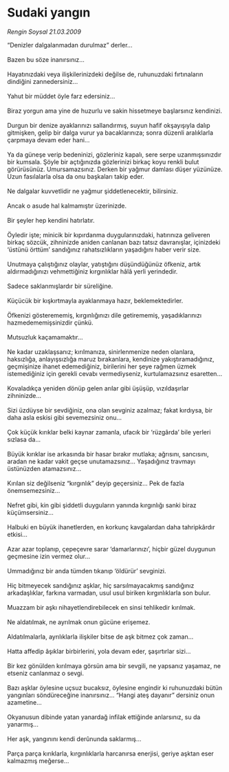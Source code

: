# Sudaki yangın

*Rengin Soysal 21.03.2009*

<div class="taraf_structure_2col_1zq">
<div class="margen_n">



 <p>“Denizler dalgalanmadan durulmaz” derler... <br/><br/>Bazen bu söze inanırsınız... <br/><br/>Hayatınızdaki veya ilişkilerinizdeki değilse de, ruhunuzdaki fırtınaların dindiğini zannedersiniz... <br/><br/>Yahut bir müddet öyle farz edersiniz... <br/><br/>Biraz yorgun ama yine de huzurlu ve sakin hissetmeye başlarsınız kendinizi. <br/><br/>Durgun bir denize ayaklarınızı sallandırmış, suyun hafif okşayışıyla dalıp gitmişken, gelip bir dalga vurur ya bacaklarınıza; sonra düzenli aralıklarla çarpmaya devam eder hani... <br/><br/>Ya da güneşe verip bedeninizi, gözleriniz kapalı, sere serpe uzanmışsınızdır bir kumsala. Şöyle bir açtığınızda gözlerinizi birkaç koyu renkli bulut görürüsünüz. Umursamazsınız. Derken bir yağmur damlası düşer yüzünüze. Uzun fasılalarla olsa da onu başkaları takip eder. <br/><br/>Ne dalgalar kuvvetlidir ne yağmur şiddetlenecektir, bilirsiniz. <br/><br/>Ancak o asude hal kalmamıştır üzerinizde. <br/><br/>Bir şeyler hep kendini hatırlatır. <br/><br/>Öyledir işte; minicik bir kıpırdanma duygularınızdaki, hatırınıza geliveren birkaç sözcük, zihninizde aniden canlanan bazı tatsız davranışlar, içinizdeki ‘üstünü örttüm’ sandığınız rahatsızlıkların yaşadığını haber verir size. <br/><br/>Unutmaya çalıştığınız olaylar, yatıştığını düşündüğünüz öfkeniz, artık aldırmadığınızı vehmettiğiniz kırgınlıklar hâlâ yerli yerindedir. <br/><br/>Sadece saklanmışlardır bir süreliğine. <br/><br/>Küçücük bir kışkırtmayla ayaklanmaya hazır, beklemektedirler. <br/><br/>Öfkenizi gösterememiş, kırgınlığınızı dile getirememiş, yaşadıklarınızı hazmedememişsinizdir çünkü. <br/><br/>Mutsuzluk kaçamamaktır... <br/><br/>Ne kadar uzaklaşsanız; kırılmanıza, sinirlenmenize neden olanlara, haksızlığa, anlayışsızlığa maruz bırakanlara, kendinize yakıştıramadığınız, geçmişinize ihanet edemediğiniz, birilerini her şeye rağmen üzmek istemediğiniz için gerekli cevabı vermediyseniz, kurtulamazsınız esaretten... <br/><br/>Kovaladıkça yeniden dönüp gelen arılar gibi üşüşüp, vızıldaşırlar zihninizde... <br/><br/>Sizi üzdüyse bir sevdiğiniz, ona olan sevginiz azalmaz; fakat kırdıysa, bir daha asla eskisi gibi sevemezsiniz onu... <br/><br/>Çok küçük kırıklar belki kaynar zamanla, ufacık bir ‘rüzgârda’ bile yerleri sızlasa da... <br/><br/>Büyük kırıklar ise arkasında bir hasar bırakır mutlaka; ağrısını, sancısını, aradan ne kadar vakit geçse unutamazsınız... Yaşadığınız travmayı üstünüzden atamazsınız... <br/><br/>Kırılan siz değilseniz “kırgınlık” deyip geçersiniz... Pek de fazla önemsemezsiniz... <br/><br/>Nefret gibi, kin gibi şiddetli duyguların yanında kırgınlığı sanki biraz küçümsersiniz... <br/><br/>Halbuki en büyük ihanetlerden, en korkunç kavgalardan daha tahripkârdır etkisi... <br/><br/>Azar azar toplanıp, çepeçevre sarar ‘damarlarınızı’, hiçbir güzel duygunun geçmesine izin vermez olur... <br/><br/>Ummadığınız bir anda tümden tıkanıp ‘öldürür’ sevginizi. <br/><br/>Hiç bitmeyecek sandığınız aşklar, hiç sarsılmayacakmış sandığınız arkadaşlıklar, farkına varmadan, usul usul biriken kırgınlıklarla son bulur. <br/><br/>Muazzam bir aşkı nihayetlendirebilecek en sinsi tehlikedir kırılmak. <br/><br/>Ne aldatılmak, ne ayrılmak onun gücüne erişemez. <br/><br/>Aldatılmalarla, ayrılıklarla ilişkiler bitse de aşk bitmez çok zaman... <br/><br/>Hatta affedip âşıklar birbirlerini, yola devam eder, şaşırtırlar sizi... <br/><br/>Bir kez gönülden kırılmaya görsün ama bir sevgili, ne yapsanız yaşamaz, ne etseniz canlanmaz o sevgi. <br/><br/>Bazı aşklar öylesine uçsuz bucaksız, öylesine engindir ki ruhunuzdaki bütün yangınları söndüreceğine inanırsınız... “Hangi ateş dayanır” dersiniz onun azametine... <br/><br/>Okyanusun dibinde yatan yanardağ infilak ettiğinde anlarsınız, su da yanarmış... <br/><br/>Her aşk, yangınını kendi derûnunda saklarmış... <br/><br/>Parça parça kırıklarla, kırgınlıklarla harcanırsa enerjisi, geriye aşktan eser kalmazmış meğerse...</p>
<br/>
<br/>
<br/>



<br/>


<div id="taraf_not">
</div>

</div>


</div>
